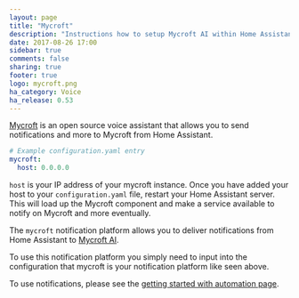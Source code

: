 ```yaml
---
layout: page
title: "Mycroft"
description: "Instructions how to setup Mycroft AI within Home Assistant."
date: 2017-08-26 17:00
sidebar: true
comments: false
sharing: true
footer: true
logo: mycroft.png
ha_category: Voice
ha_release: 0.53
---
```


[Mycroft](https://mycroft.ai) is an open source voice assistant that allows you to send notifications and more to Mycroft from Home Assistant.

```yaml
# Example configuration.yaml entry
mycroft:
  host: 0.0.0.0
```

`host` is your IP address of your mycroft instance.  Once you have added your host to your `configuration.yaml` file, restart your Home Assistant server. This will load up the Mycroft component and make a service available to notify on Mycroft and more eventually.


The `mycroft` notification platform allows you to deliver notifications from Home Assistant to [Mycroft AI](https://mycroft.ai/).

To use this notification platform you simply need to input into the configuration that mycroft is your notification platform like seen above.


To use notifications, please see the [getting started with automation page](/getting-started/automation/).

